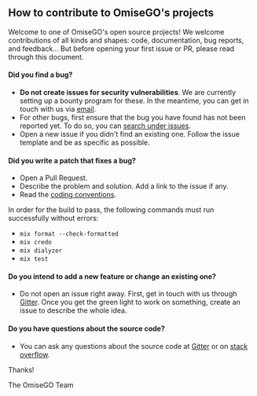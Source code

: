 ## How to contribute to OmiseGO's projects

Welcome to one of OmiseGO's open source projects! We welcome contributions of all kinds and shapes: code, documentation, bug reports, and feedback... But before opening your first issue or PR, please read through this document.

#### **Did you find a bug?**

* __Do not create issues for security vulnerabilities__. We are currently setting up a bounty program for these. In the meantime, you can get in touch with us via [email](mailto:thibault@omisego.co).
* For other bugs, first ensure that the bug you have found has not been reported yet. To do so, you can [search under issues](https://github.com/omisego/ewallet/issues).
* Open a new issue if you didn't find an existing one. Follow the issue template and be as specific as possible.

#### **Did you write a patch that fixes a bug?**

* Open a Pull Request.
* Describe the problem and solution. Add a link to the issue if any.
* Read the [coding conventions](/docs/design/conventions.md).

In order for the build to pass, the following commands must run successfully without errors:

-   `mix format --check-formatted`
-   `mix credo`
-   `mix dialyzer`
-   `mix test`

#### **Do you intend to add a new feature or change an existing one?**

* Do not open an issue right away. First, get in touch with us through [Gitter](https://gitter.im/omisego/ewallet). Once you get the green light to work on something, create an issue to describe the whole idea.

#### **Do you have questions about the source code?**

* You can ask any questions about the source code at [Gitter](https://gitter.im/omisego/ewallet) or on [stack overflow](https://stackoverflow.com/).

Thanks!

The OmiseGO Team

